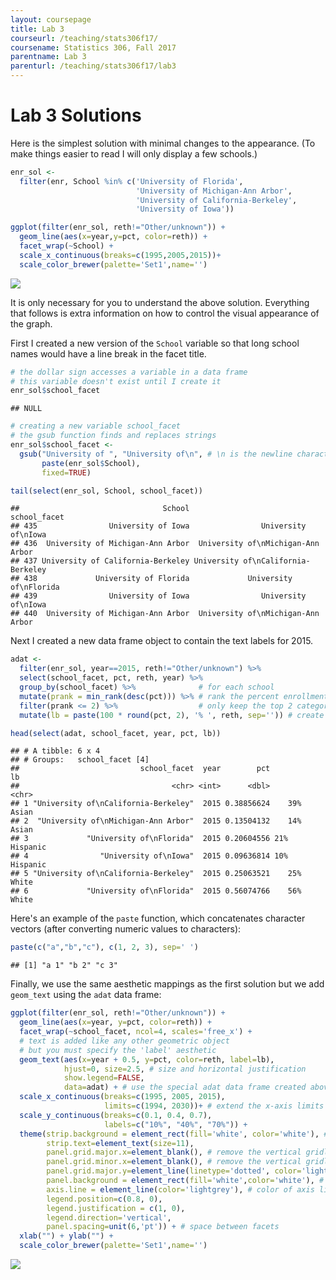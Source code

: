 ```yaml
---
layout: coursepage
title: Lab 3
courseurl: /teaching/stats306f17/
coursename: Statistics 306, Fall 2017
parentname: Lab 3
parenturl: /teaching/stats306f17/lab3
---
```


# Lab 3 Solutions

Here is the simplest solution with minimal changes to the appearance. (To make things easier to read I will only display a few schools.)

``` r
enr_sol <- 
  filter(enr, School %in% c('University of Florida',
                            'University of Michigan-Ann Arbor',
                            'University of California-Berkeley',
                            'University of Iowa'))

ggplot(filter(enr_sol, reth!="Other/unknown")) +
  geom_line(aes(x=year,y=pct, color=reth)) + 
  facet_wrap(~School) + 
  scale_x_continuous(breaks=c(1995,2005,2015))+
  scale_color_brewer(palette='Set1',name='')
```

<img src="../plot4simple-1.png" align="center">

It is only necessary for you to understand the above solution. Everything that follows is extra information on how to control the visual appearance of the graph.

First I created a new version of the `School` variable so that long school names would have a line break in the facet title.

``` r
# the dollar sign accesses a variable in a data frame
# this variable doesn't exist until I create it
enr_sol$school_facet 
```

    ## NULL

``` r
# creating a new variable school_facet
# the gsub function finds and replaces strings
enr_sol$school_facet <-
  gsub("University of ", "University of\n", # \n is the newline character
       paste(enr_sol$School),
       fixed=TRUE)

tail(select(enr_sol, School, school_facet))
```

    ##                                School                       school_facet
    ## 435                University of Iowa                University of\nIowa
    ## 436  University of Michigan-Ann Arbor  University of\nMichigan-Ann Arbor
    ## 437 University of California-Berkeley University of\nCalifornia-Berkeley
    ## 438             University of Florida             University of\nFlorida
    ## 439                University of Iowa                University of\nIowa
    ## 440  University of Michigan-Ann Arbor  University of\nMichigan-Ann Arbor

Next I created a new data frame object to contain the text labels for 2015.

``` r
adat <- 
  filter(enr_sol, year==2015, reth!="Other/unknown") %>%
  select(school_facet, pct, reth, year) %>% 
  group_by(school_facet) %>%              # for each school
  mutate(prank = min_rank(desc(pct))) %>% # rank the percent enrollment in each category
  filter(prank <= 2) %>%                  # only keep the top 2 categories
  mutate(lb = paste(100 * round(pct, 2), '% ', reth, sep='')) # create a text label

head(select(adat, school_facet, year, pct, lb))
```

    ## # A tibble: 6 x 4
    ## # Groups:   school_facet [4]
    ##                           school_facet  year        pct           lb
    ##                                  <chr> <int>      <dbl>        <chr>
    ## 1 "University of\nCalifornia-Berkeley"  2015 0.38856624    39% Asian
    ## 2  "University of\nMichigan-Ann Arbor"  2015 0.13504132    14% Asian
    ## 3             "University of\nFlorida"  2015 0.20604556 21% Hispanic
    ## 4                "University of\nIowa"  2015 0.09636814 10% Hispanic
    ## 5 "University of\nCalifornia-Berkeley"  2015 0.25063521    25% White
    ## 6             "University of\nFlorida"  2015 0.56074766    56% White  

Here's an example of the `paste` function, which concatenates character vectors (after converting numeric values to characters):

``` r
paste(c("a","b","c"), c(1, 2, 3), sep=' ')
```

    ## [1] "a 1" "b 2" "c 3"

Finally, we use the same aesthetic mappings as the first solution but we add `geom_text` using the `adat` data frame:

``` r
ggplot(filter(enr_sol, reth!="Other/unknown")) +
  geom_line(aes(x=year, y=pct, color=reth)) + 
  facet_wrap(~school_facet, ncol=4, scales='free_x') + 
  # text is added like any other geometric object
  # but you must specify the 'label' aesthetic
  geom_text(aes(x=year + 0.5, y=pct, color=reth, label=lb),
            hjust=0, size=2.5, # size and horizontal justification
            show.legend=FALSE, 
            data=adat) + # use the special adat data frame created above
  scale_x_continuous(breaks=c(1995, 2005, 2015),
                     limits=c(1994, 2030))+ # extend the x-axis limits to contain the text labels
  scale_y_continuous(breaks=c(0.1, 0.4, 0.7),
                     labels=c("10%", "40%", "70%")) +
  theme(strip.background = element_rect(fill='white', color='white'), # background of facet labels
        strip.text=element_text(size=11),
        panel.grid.major.x=element_blank(), # remove the vertical gridlines
        panel.grid.minor.x=element_blank(), # remove the vertical gridlines
        panel.grid.major.y=element_line(linetype='dotted', color='lightgrey'), #horizontal gridlines
        panel.background = element_rect(fill='white',color='white'), # white plot background
        axis.line = element_line(color='lightgrey'), # color of axis lines
        legend.position=c(0.8, 0),
        legend.justification = c(1, 0),
        legend.direction='vertical',
        panel.spacing=unit(6,'pt')) + # space between facets 
  xlab("") + ylab("") +
  scale_color_brewer(palette='Set1',name='')
```

<img src="../enrplot_small-1.png" align="center">
